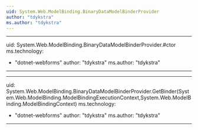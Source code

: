 ```yaml
---
uid: System.Web.ModelBinding.BinaryDataModelBinderProvider
author: "tdykstra"
ms.author: "tdykstra"
---
```


---
uid: System.Web.ModelBinding.BinaryDataModelBinderProvider.#ctor
ms.technology: 
  - "dotnet-webforms"
author: "tdykstra"
ms.author: "tdykstra"
---

---
uid: System.Web.ModelBinding.BinaryDataModelBinderProvider.GetBinder(System.Web.ModelBinding.ModelBindingExecutionContext,System.Web.ModelBinding.ModelBindingContext)
ms.technology: 
  - "dotnet-webforms"
author: "tdykstra"
ms.author: "tdykstra"
---
